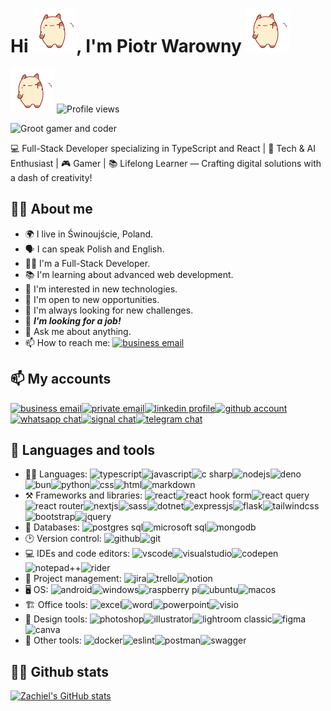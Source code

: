 # Hi ![kitty waving][waving], I'm Piotr Warowny ![kitty waving][waving]

![kitty waving][waving]
![Profile views](https://komarev.com/ghpvc/?username=Zachiel&color=blue)

![Groot gamer and coder](https://i.imgur.com/sNcB4uC.jpg)

💻 Full-Stack Developer specializing in TypeScript and React | 🤖 Tech & AI Enthusiast | 🎮 Gamer | 📚 Lifelong Learner — Crafting digital solutions with a dash of creativity!

## 👨‍💻 About me

-   🌍 I live in Świnoujście, Poland.
-   🗣️ I can speak Polish and English.
-   👨‍💻 I'm a Full-Stack Developer.
-   📚 I'm learning about advanced web development.
-   🤔 I'm interested in new technologies.
-   📱 I'm open to new opportunities.
-   📝 I'm always looking for new challenges.
-   🏢 _**I'm looking for a job!**_
-   💬 Ask me about anything.
-   📫 How to reach me: [![business email][protonmail]][protonmailto]

## 📫 My accounts

[![business email][protonmail]][protonmailto][![private email][gmail]][gmailmailto][![linkedin profile][linkedin]][linkedinlink][![github account][github]][githublink][![whatsapp chat][whatsapp]][whatsapplink][![signal chat][signal]][signallink][![telegram chat][telegram]][telegramlink]

## 🧰 Languages and tools

-   👨‍💻 Languages: ![typescript][langtypescript]![javascript][langjavascript]![c sharp][langcsharp]![nodejs][langnodejs]![deno][deno]![bun][bun]![python][langpython]![css][langcss]![html][langhtml]![markdown][langmarkdown]
-   ⚒️ Frameworks and libraries: ![react][react]![react hook form][reacthookform]![react query][reactquery]![react router][reactrouter]![nextjs][nextjs]![sass][sass]![dotnet][dotnet]![expressjs][express]![flask][flask]![tailwindcss][tailwind]![bootstrap][bootstrap]![jquery][jquery]
-   💽 Databases: ![postgres sql][dbpostgres]![microsoft sql][dbmssql]![mongodb][dbmongo]
-   🕑 Version control: ![github][github]![git][git]
-   💻 IDEs and code editors: ![vscode][vscode]![visualstudio][visualstudio]![codepen][codepen]![notepad++][notepad++]![rider][rider]
-   🏢 Project management: ![jira][jira]![trello][trello]![notion][notion]
-   🖥️ OS: ![android][android]![windows][windows]![raspberry pi][raspberrypi]![ubuntu][ubuntu]![macos][macos]
-   🏗️ Office tools: ![excel][excel]![word][word]![powerpoint][powerpoint]![visio][visio]
-   🎨 Design tools: ![photoshop][designphotoshop]![illustrator][designillustrator]![lightroom classic][designlightroom]![figma][designfigma]![canva][designcanva]
-   🔧 Other tools: ![docker][docker]![eslint][eslint]![postman][postman]![swagger][swagger]

## 💁‍♂️ Github stats

[![Zachiel's GitHub stats](https://github-readme-stats.vercel.app/api?username=Zachiel&hide=stars&theme=one_dark_pro&show_icons=true&rank_icon=percentile&count_private=true)](https://github.com/Zachiel/github-readme-stats)

<!-- gifs and images -->

[waving]: greetings-hey.gif

<!-- contact links -->

[protonmailto]: mailto:pwarowny@pm.me?subject=from-github
[gmailmailto]: mailto:ezehiel182@gmail.com?subject=from-github
[linkedinlink]: https://www.linkedin.com/in/piotr-warowny/
[githublink]: https://github.com/Zachiel
[whatsapplink]: https://wa.link/wfluri
[signallink]: https://signal.me/#p/+48510155398
[telegramlink]: https://t.me/zachiel182

<!-- contact badges -->

[protonmail]: https://img.shields.io/badge/ProtonMail-purple?style=for-the-badge&logo=protonmail&logoColor=white
[gmail]: https://img.shields.io/badge/Gmail-D14836?style=for-the-badge&logo=gmail&logoColor=white
[linkedin]: https://img.shields.io/badge/linkedin-%230077B5.svg?style=for-the-badge&logo=linkedin&logoColor=white
[github]: https://img.shields.io/badge/github-%23121011.svg?style=for-the-badge&logo=github&logoColor=white
[whatsapp]: https://img.shields.io/badge/WhatsApp-25D366?style=for-the-badge&logo=whatsapp&logoColor=white
[telegram]: https://img.shields.io/badge/Telegram-2CA5E0?style=for-the-badge&logo=telegram&logoColor=white
[signal]: https://img.shields.io/badge/Signal-%23039BE5.svg?style=for-the-badge&logo=Signal&logoColor=white

<!-- tech badges -->
<!-- languages -->

[langtypescript]: https://img.shields.io/badge/typescript-%23007ACC.svg?style=for-the-badge&logo=typescript&logoColor=white
[langcsharp]: https://img.shields.io/badge/c%23-purple.svg?style=for-the-badge&logo=c-sharp&logoColor=white
[langcss]: https://img.shields.io/badge/css3-%231572B6.svg?style=for-the-badge&logo=css3&logoColor=white
[langhtml]: https://img.shields.io/badge/html5-%23E34F26.svg?style=for-the-badge&logo=html5&logoColor=white
[langjavascript]: https://img.shields.io/badge/javascript-%23323330.svg?style=for-the-badge&logo=javascript&logoColor=%23F7DF1E
[langmarkdown]: https://img.shields.io/badge/markdown-%23000000.svg?style=for-the-badge&logo=markdown&logoColor=white
[langpython]: https://img.shields.io/badge/python-3670A0?style=for-the-badge&logo=python&logoColor=ffdd54
[langnodejs]: https://img.shields.io/badge/node.js-6DA55F?style=for-the-badge&logo=node.js&logoColor=white

<!-- databases -->

[dbmssql]: https://img.shields.io/badge/python-3670A0?style=for-the-badge&logo=python&logoColor=ffdd54
[dbmongo]: https://img.shields.io/badge/MongoDB-%234ea94b.svg?style=for-the-badge&logo=mongodb&logoColor=white
[dbpostgres]: https://img.shields.io/badge/postgres-%23316192.svg?style=for-the-badge&logo=postgresql&logoColor=white

<!-- design -->

[designillustrator]: https://img.shields.io/badge/adobe%20illustrator-%23FF9A00.svg?style=for-the-badge&logo=adobe%20illustrator&logoColor=white
[designlightroom]: https://img.shields.io/badge/Adobe%20Lightroom%20Classic-31A8FF.svg?style=for-the-badge&logo=Adobe%20Lightroom%20Classic&logoColor=white
[designphotoshop]: https://img.shields.io/badge/adobe%20photoshop-%2331A8FF.svg?style=for-the-badge&logo=adobe%20photoshop&logoColor=white
[designcanva]: https://img.shields.io/badge/Canva-%2300C4CC.svg?style=for-the-badge&logo=Canva&logoColor=white
[designfigma]: https://img.shields.io/badge/figma-%23F24E1E.svg?style=for-the-badge&logo=figma&logoColor=white

<!-- frameworks -->

[react]: https://img.shields.io/badge/react-%2320232a.svg?style=for-the-badge&logo=react&logoColor=%2361DAFB
[dotnet]: https://img.shields.io/badge/.NET-5C2D91?style=for-the-badge&logo=.net&logoColor=white
[bootstrap]: https://img.shields.io/badge/bootstrap-%238511FA.svg?style=for-the-badge&logo=bootstrap&logoColor=white
[express]: https://img.shields.io/badge/express.js-%23404d59.svg?style=for-the-badge&logo=express&logoColor=%2361DAFB
[flask]: https://img.shields.io/badge/flask-%23000.svg?style=for-the-badge&logo=flask&logoColor=white
[nextjs]: https://img.shields.io/badge/Next-black?style=for-the-badge&logo=next.js&logoColor=white
[bun]: https://img.shields.io/badge/Bun-%23000000.svg?style=for-the-badge&logo=bun&logoColor=white
[deno]: https://img.shields.io/badge/deno%20js-000000?style=for-the-badge&logo=deno&logoColor=white
[sass]: https://img.shields.io/badge/SASS-hotpink.svg?style=for-the-badge&logo=SASS&logoColor=white
[tailwind]: https://img.shields.io/badge/tailwindcss-%2338B2AC.svg?style=for-the-badge&logo=tailwind-css&logoColor=white
[jquery]: https://img.shields.io/badge/jquery-%230769AD.svg?style=for-the-badge&logo=jquery&logoColor=white
[reactquery]: https://img.shields.io/badge/-React%20Query-FF4154?style=for-the-badge&logo=react%20query&logoColor=white
[reactrouter]: https://img.shields.io/badge/React_Router-CA4245?style=for-the-badge&logo=react-router&logoColor=white
[reacthookform]: https://img.shields.io/badge/React%20Hook%20Form-%23EC5990.svg?style=for-the-badge&logo=reacthookform&logoColor=white

<!-- ide -->

[codepen]: https://img.shields.io/badge/CodePen-white?style=for-the-badge&logo=codepen&logoColor=black
[notepad++]: https://img.shields.io/badge/Notepad++-90E59A.svg?style=for-the-badge&logo=notepad%2b%2b&logoColor=black
[rider]: https://img.shields.io/badge/Rider-crimson.svg?style=for-the-badge&logo=Rider&logoColor=white
[vscode]: https://img.shields.io/badge/Visual%20Studio%20Code-0078d7.svg?style=for-the-badge&logo=visual-studio-code&logoColor=white
[visualstudio]: https://img.shields.io/badge/Visual%20Studio-5C2D91.svg?style=for-the-badge&logo=visual-studio&logoColor=white

<!-- other -->

[jira]: https://img.shields.io/badge/jira-%230A0FFF.svg?style=for-the-badge&logo=jira&logoColor=white
[docker]: https://img.shields.io/badge/docker-%230db7ed.svg?style=for-the-badge&logo=docker&logoColor=white
[eslint]: https://img.shields.io/badge/ESLint-4B3263?style=for-the-badge&logo=eslint&logoColor=white
[notion]: https://img.shields.io/badge/Notion-%23000000.svg?style=for-the-badge&logo=notion&logoColor=white
[postman]: https://img.shields.io/badge/Postman-FF6C37?style=for-the-badge&logo=postman&logoColor=white
[trello]: https://img.shields.io/badge/Trello-%23026AA7.svg?style=for-the-badge&logo=Trello&logoColor=white
[swagger]: https://img.shields.io/badge/-Swagger-%23Clojure?style=for-the-badge&logo=swagger&logoColor=white
[git]: https://img.shields.io/badge/git-%23F05033.svg?style=for-the-badge&logo=git&logoColor=white
[excel]: https://img.shields.io/badge/Microsoft_Excel-217346?style=for-the-badge&logo=microsoft-excel&logoColor=white
[word]: https://img.shields.io/badge/Microsoft_Word-2B579A?style=for-the-badge&logo=microsoft-word&logoColor=white
[powerpoint]: https://img.shields.io/badge/Microsoft_PowerPoint-B7472A?style=for-the-badge&logo=microsoft-powerpoint&logoColor=white
[visio]: https://img.shields.io/badge/Microsoft_Visio-3955A3?style=for-the-badge&logo=microsoft-visio&logoColor=white
[ubuntu]: https://img.shields.io/badge/Ubuntu-E95420?style=for-the-badge&logo=ubuntu&logoColor=white
[windows]: https://img.shields.io/badge/Windows-0078D6?style=for-the-badge&logo=windows&logoColor=white
[android]: https://img.shields.io/badge/Android-3DDC84?style=for-the-badge&logo=android&logoColor=white
[macos]: https://img.shields.io/badge/mac%20os-000000?style=for-the-badge&logo=macos&logoColor=F0F0F0
[raspberrypi]: https://img.shields.io/badge/-RaspberryPi-C51A4A?style=for-the-badge&logo=Raspberry-Pi

